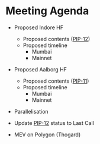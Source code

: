 # Meeting Agenda

* Proposed Indore HF
    * Proposed contents ([PIP-12](https://github.com/maticnetwork/Polygon-Improvement-Proposals/blob/0xgioser-patch-37/PIPs/PIP-12.md))
    * Proposed timeline
        * Mumbai
        * Mainnet

* Proposed Aalborg HF
    * Proposed contents ([PIP-11](https://github.com/maticnetwork/Polygon-Improvement-Proposals/blob/0xgioser-patch-37/PIPs/PIP-11.md))
    * Proposed timeline
      *  Mumbai
      *  Mainnet

* Parallelisation
* Update [PIP-12](https://github.com/maticnetwork/Polygon-Improvement-Proposals/blob/0xgioser-patch-37/PIPs/PIP-12.md) status to Last Call

* MEV on Polygon (Thogard)
